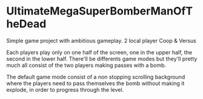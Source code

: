 # UltimateMegaSuperBomberManOfTheDead

Simple game project with ambitious gameplay.
2 local player Coop & Versus

Each players play only on one half of the screen, one in the upper half, the second in the lower half.
There'll be differents game modes but they'll pretty much all consist of the two players making passes with a bomb.

The default game mode consist of a non stopping scrolling background where the players need to pass themselves the bomb without making it explode,
in order to progress through the level.
